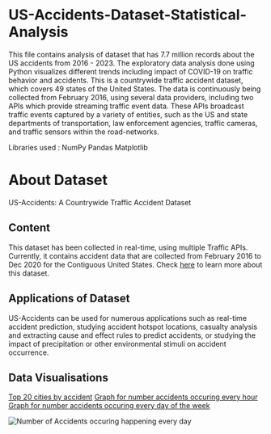 # US-Accidents-Dataset-Statistical-Analysis
This file contains analysis of dataset that has 7.7 million records about the US accidents from 2016 - 2023. The exploratory data analysis done using Python visualizes different trends including impact of COVID-19 on traffic behavior and accidents. This is a countrywide traffic accident dataset, which covers 49 states of the United States. The data is continuously being collected from February 2016, using several data providers, including two APIs which provide streaming traffic event data. These APIs broadcast traffic events captured by a variety of entities, such as the US and state departments of transportation, law enforcement agencies, traffic cameras, and traffic sensors within the road-networks.

Libraries used :
NumPy
Pandas
Matplotlib

# About Dataset
US-Accidents: A Countrywide Traffic Accident Dataset

## Content

This dataset has been collected in real-time, using multiple Traffic APIs. Currently, it contains accident data that are collected from February 2016 to Dec 2020 for the Contiguous United States. Check [here](https://smoosavi.org/datasets/us_accidents) to learn more about this dataset.

## Applications of Dataset

US-Accidents can be used for numerous applications such as real-time accident prediction, studying accident hotspot locations, casualty analysis and extracting cause and effect rules to predict accidents, or studying the impact of precipitation or other environmental stimuli on accident occurrence.

## Data Visualisations

[Top 20 cities by accident](https://www.flickr.com/photos/199907964@N06/53464109355/in/dateposted-public/)
[Graph for number accidents occuring every hour](https://www.flickr.com/photos/199907964@N06/53464144440/in/dateposted-public/)
[Graph for number accidents occuring every day of the week](https://www.flickr.com/photos/199907964@N06/53464166845/in/dateposted-public/)


![Number of Accidents occuring happening every day](https://github.com/rajsaurav/US-Accidents-Dataset-Statistical-Analysis/assets/35574674/5fbfc26a-d5df-41b5-b4e1-82d5d9c5a86a)






